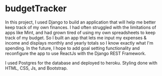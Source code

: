 # budgetTracker
In this project, I used Django to build an application that will help me better keep track of my own finances. I had often struggled with the limitations of apps like Mint, and had grown tired of using my own spreadsheets to keep track of my budget. So I built an app that lets me input my expenses & income and displays monthly and yearly totals so I know exactly what I'm spending. In the future, I hope to add goal setting functionality and reconfigure the app to use ReactJs with the Django REST Framework.

I used Postgres for the database and deployed to heroku. Styling done with HTML, CSS, Js, and Bootstrap.
